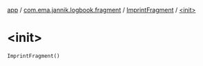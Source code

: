[app](../../index.md) / [com.ema.jannik.logbook.fragment](../index.md) / [ImprintFragment](index.md) / [&lt;init&gt;](./-init-.md)

# &lt;init&gt;

`ImprintFragment()`